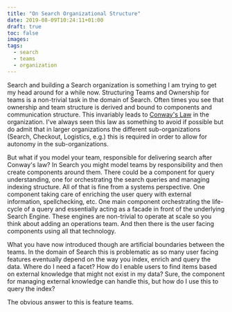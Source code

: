 ```yaml
---
title: "On Search Organizational Structure"
date: 2019-08-09T10:24:11+01:00
draft: true
toc: false
images:
tags: 
  - search
  - teams
  - organization
---
```


Search and building a Search organization is something I am trying to get my
head around for a while now. Structuring Teams and Ownership for teams is a
non-trivial task in the domain of Search. Often times you see that ownership and
team structure is derived and bound to components and communication structure.
This invariably leads to [Conway's Law](0) in the organization. I've always seen
this law as something to avoid if possible but do admit that in larger
organizations the different sub-organizations (Search, Checkout, Logistics,
e.g.) this is required in order to allow for autonomy in the sub-organizations.

But what if you model your team, responsible for delivering search after
Conway's law? In Search you might model teams by responsibility and then create
components around them. There could be a component for query understanding,
one for orchestrating the search queries and managing indexing structure. All of
that is fine from a systems perspective. One component taking care of enriching
the user query with external information, spellchecking, etc. One main component
orchestrating the life-cycle of a query and essentially acting as a facade in
front of the underlying Search Engine. These engines are non-trivial to operate
at scale so you think about adding an operations team. And then there is the
user facing components using all that technology.

What you have now introduced though are artificial boundaries between the teams.
In the domain of Search this is problematic as so many user facing features
eventually depend on the way you index, enrich and query the data. Where do I
need a facet? How do I enable users to find items based on external knowledge
that might not exist in my data? Sure, the component for managing external
knowledge can handle this, but how do I use this to query the index?

The obvious answer to this is feature teams.


[0]: https://en.wikipedia.org/wiki/Conway%27s_law
